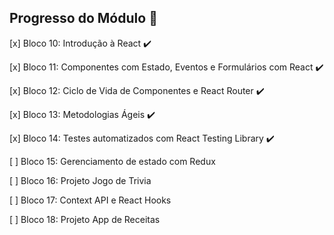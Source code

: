 ## **Progresso do Módulo** :rocket:

[x] Bloco 10: Introdução à React ✔️

[x] Bloco 11: Componentes com Estado, Eventos e Formulários com React ✔️

[x] Bloco 12: Ciclo de Vida de Componentes e React Router ✔️

[x] Bloco 13: Metodologias Ágeis ✔️

[x] Bloco 14: Testes automatizados com React Testing Library ✔️

[  ] Bloco 15: Gerenciamento de estado com Redux 

[  ] Bloco 16: Projeto Jogo de Trivia 

[  ] Bloco 17: Context API e React Hooks 

[  ] Bloco 18: Projeto App de Receitas 
